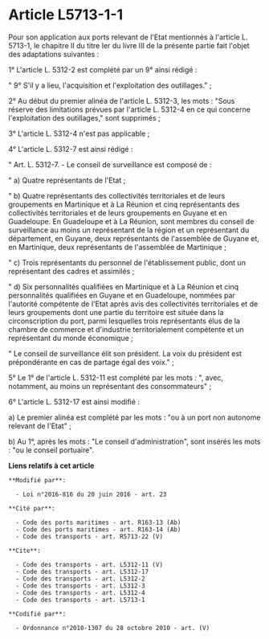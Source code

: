 # Article L5713-1-1

Pour son application aux ports relevant de l'Etat mentionnés à l'article L. 5713-1, le chapitre II du titre Ier du livre III
de la présente partie fait l'objet des adaptations suivantes : 

1° L'article L. 5312-2 est complété par un 9° ainsi rédigé : 

" 9° S'il y a lieu, l'acquisition et l'exploitation des outillages." ; 

2° Au début du premier alinéa de l'article L. 5312-3, les mots : "Sous réserve des limitations prévues par l'article L.
5312-4 en ce qui concerne l'exploitation des outillages," sont supprimés ; 

3° L'article L. 5312-4 n'est pas applicable ; 

4° L'article L. 5312-7 est ainsi rédigé : 

" Art. L. 5312-7. - Le conseil de surveillance est composé de : 

" a) Quatre représentants de l'Etat ; 

" b) Quatre représentants des collectivités territoriales et de leurs groupements en Martinique et à La Réunion et cinq
représentants des collectivités territoriales et de leurs groupements en Guyane et en Guadeloupe. En Guadeloupe et à La
Réunion, sont membres du conseil de surveillance au moins un représentant de la région et un représentant du département, en
Guyane, deux représentants de l'assemblée de Guyane et, en Martinique, deux représentants de l'assemblée de Martinique ; 

" c) Trois représentants du personnel de l'établissement public, dont un représentant des cadres et assimilés ; 

" d) Six personnalités qualifiées en Martinique et à La Réunion et cinq personnalités qualifiées en Guyane et en Guadeloupe,
nommées par l'autorité compétente de l'Etat après avis des collectivités territoriales et de leurs groupements dont une
partie du territoire est située dans la circonscription du port, parmi lesquelles trois représentants élus de la chambre de
commerce et d'industrie territorialement compétente et un représentant du monde économique ; 

" Le conseil de surveillance élit son président. La voix du président est prépondérante en cas de partage égal des voix." ; 

5° Le 1° de l'article L. 5312-11 est complété par les mots : ", avec, notamment, au moins un représentant des
consommateurs" ; 

6° L'article L. 5312-17 est ainsi modifié : 

a) Le premier alinéa est complété par les mots : "ou à un port non autonome relevant de l'Etat" ; 

b) Au 1°, après les mots : "Le conseil d'administration", sont insérés les mots : "ou le conseil portuaire".

**Liens relatifs à cet article**

	**Modifié par**:

	  - Loi n°2016-816 du 20 juin 2016 - art. 23

	**Cité par**:

	  - Code des ports maritimes - art. R163-13 (Ab)
	  - Code des ports maritimes - art. R163-14 (Ab)
	  - Code des transports - art. R5713-22 (V)

	**Cite**:

	  - Code des transports - art. L5312-11 (V)
	  - Code des transports - art. L5312-17
	  - Code des transports - art. L5312-2
	  - Code des transports - art. L5312-3
	  - Code des transports - art. L5312-4
	  - Code des transports - art. L5713-1

	**Codifié par**:

	  - Ordonnance n°2010-1307 du 28 octobre 2010 - art. (V)

